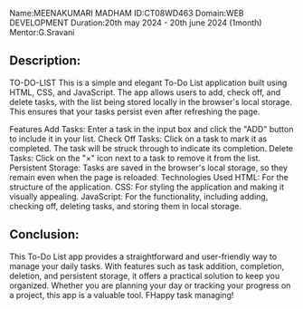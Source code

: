 Name:MEENAKUMARI MADHAM
ID:CT08WD463
Domain:WEB DEVELOPMENT
Duration:20th may 2024 - 20th june 2024 (1month)
Mentor:G.Sravani

Description:
------------

TO-DO-LIST
This is a simple and elegant To-Do List application built using HTML, CSS, and JavaScript.
The app allows users to add, check off, and delete tasks, with the list being stored locally in the browser's local storage.
This ensures that your tasks persist even after refreshing the page.

Features
Add Tasks: Enter a task in the input box and click the "ADD" button to include it in your list.
Check Off Tasks: Click on a task to mark it as completed. The task will be struck through to indicate its completion.
Delete Tasks: Click on the "×" icon next to a task to remove it from the list.
Persistent Storage: Tasks are saved in the browser's local storage, so they remain even when the page is reloaded.
Technologies Used
HTML: For the structure of the application.
CSS: For styling the application and making it visually appealing.
JavaScript: For the functionality, including adding, checking off, deleting tasks, and storing them in local storage.

Conclusion:
-----------
This To-Do List app provides a straightforward and user-friendly way to manage your daily tasks. With features 
such as task addition, completion, deletion, and persistent storage, it offers a practical solution to keep you organized.
Whether you are planning your day or tracking your progress on a project, this app is a valuable tool. 
FHappy task managing!
  
